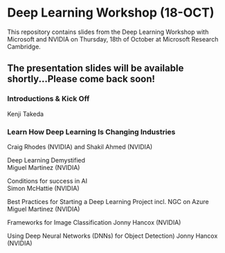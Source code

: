 # Deep Learning Workshop (18-OCT)
This repository contains slides from the Deep Learning Workshop with Microsoft and NVIDIA on Thursday, 18th of October at Microsoft Research Cambridge. 

## The presentation slides will be available shortly...Please come back soon!

### Introductions & Kick Off
Kenji Takeda
### Learn How Deep Learning Is Changing Industries	
Craig Rhodes (NVIDIA) and Shakil Ahmed (NVIDIA)

Deep Learning Demystified	
Miguel Martinez (NVIDIA)

Conditions for success in AI	
Simon McHattie (NVIDIA)

Best Practices for Starting a Deep Learning Project incl. NGC on Azure	
Miguel Martinez (NVIDIA)

Frameworks for Image Classification	
Jonny Hancox  (NVIDIA)

Using Deep Neural Networks (DNNs) for Object Detection)	Jonny Hancox  (NVIDIA)
